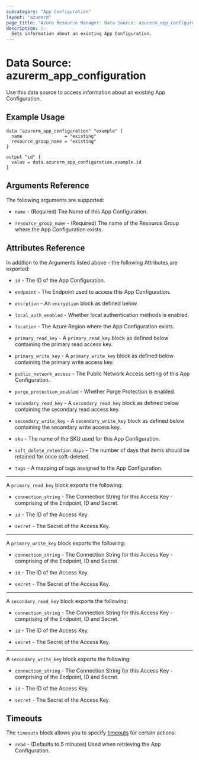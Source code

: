 ```yaml
---
subcategory: "App Configuration"
layout: "azurerm"
page_title: "Azure Resource Manager: Data Source: azurerm_app_configuration"
description: |-
  Gets information about an existing App Configuration.
---
```


# Data Source: azurerm_app_configuration

Use this data source to access information about an existing App Configuration.

## Example Usage

```hcl
data "azurerm_app_configuration" "example" {
  name                = "existing"
  resource_group_name = "existing"
}

output "id" {
  value = data.azurerm_app_configuration.example.id
}
```

## Arguments Reference

The following arguments are supported:

* `name` - (Required) The Name of this App Configuration.

* `resource_group_name` - (Required) The name of the Resource Group where the App Configuration exists.

## Attributes Reference

In addition to the Arguments listed above - the following Attributes are exported: 

* `id` - The ID of the App Configuration.

* `endpoint` - The Endpoint used to access this App Configuration.

* `encrption` - An `encryption` block as defined below.

* `local_auth_enabled` - Whether local authentication methods is enabled.

* `location` - The Azure Region where the App Configuration exists.

* `primary_read_key` - A `primary_read_key` block as defined below containing the primary read access key.

* `primary_write_key` - A `primary_write_key` block as defined below containing the primary write access key.

* `public_network_access` - The Public Network Access setting of this App Configuration.
 
* `purge_protection_enabled` - Whether Purge Protection is enabled.

* `secondary_read_key` - A `secondary_read_key` block as defined below containing the secondary read access key.

* `secondary_write_key` - A `secondary_write_key` block as defined below containing the secondary write access key.

* `sku` - The name of the SKU used for this App Configuration.

* `soft_delete_retention_days` - The number of days that items should be retained for once soft-deleted.

* `tags` - A mapping of tags assigned to the App Configuration.

---

A `primary_read_key` block exports the following:

* `connection_string` - The Connection String for this Access Key - comprising of the Endpoint, ID and Secret.

* `id` - The ID of the Access Key.

* `secret` - The Secret of the Access Key.

---

A `primary_write_key` block exports the following:

* `connection_string` - The Connection String for this Access Key - comprising of the Endpoint, ID and Secret.

* `id` - The ID of the Access Key.

* `secret` - The Secret of the Access Key.

---

A `secondary_read_key` block exports the following:

* `connection_string` - The Connection String for this Access Key - comprising of the Endpoint, ID and Secret.

* `id` - The ID of the Access Key.

* `secret` - The Secret of the Access Key.

---

A `secondary_write_key` block exports the following:

* `connection_string` - The Connection String for this Access Key - comprising of the Endpoint, ID and Secret.

* `id` - The ID of the Access Key.

* `secret` - The Secret of the Access Key.

## Timeouts

The `timeouts` block allows you to specify [timeouts](https://www.terraform.io/language/resources/syntax#operation-timeouts) for certain actions:

* `read` - (Defaults to 5 minutes) Used when retrieving the App Configuration.
